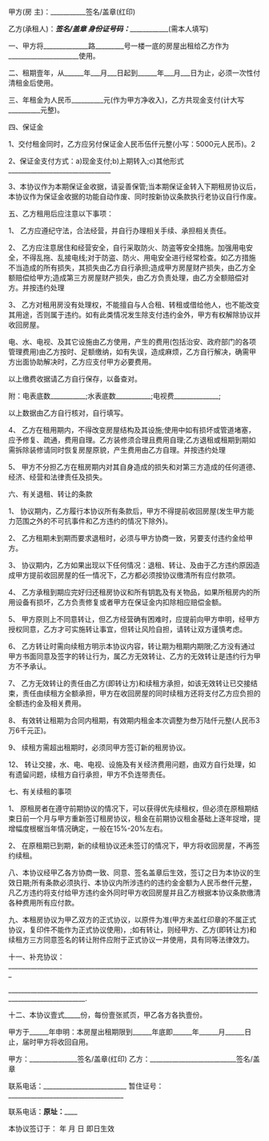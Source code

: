 
 


甲方(房 主)：___________签名/盖章(红印)


乙方(承租人)：___________签名/盖章 身份证号码：_______________________(需本人填写)


一、甲方将______________路_________号一楼一底的房屋出租给乙方作为______________________使用。


二、租期壹年，从______年___月___日起到______年___月___日为止，必须一次性付清租金后使用。


三、年租金为人民币__________元(作为甲方净收入)，乙方共现金支付(计大写__________元整)。


四、保证金


1、交付租金同时，乙方应另付保证金人民币伍仟元整(小写：5000元人民币)。2


2、保证金支付方式：a)现金支付;b)上期转入;c)其他形式________________________________


3、本协议作为本期保证金收据，请妥善保管;当本期保证金转入下期租房协议后，本协议作为保证金收据的功能自动作废、同时按新协议条款执行老协议自行作废。


五、乙方租用后应注意以下事项：


1、 乙方应遵纪守法，合法经营，并自行办理相关手续、承担相关责任。


2、 乙方应注意居住和经营安全，自行采取防火、防盗等安全措施。加强用电安全，不得乱拖、乱接电线;对于防盗、防火、用电安全进行经常检查。如乙方措施不当造成的所有损失，其损失由乙方自行承担;造成甲方房屋财产损失，由乙方全额赔偿给甲方;造成第三方房屋财产损失，由乙方负责处理，由乙方全额赔偿对方。并按违约处理


3、 乙方对租用房没有处理权，不能擅自与人合租、转租或借给他人，也不能改变其用途，否则属于违约。如有此类情况发生除支付违约金外，甲方有权解除协议并收回房屋。


电、水、电视、及其它设施由乙方使用，产生的费用(包括治安、政府部门的各项管理费用)由乙方按时、足额缴纳，如有失误，造成麻烦，乙方自行解决，确需甲方出面协助解决时，乙方应支付甲方必要费用。


以上缴费收据请乙方自行保存，以备查对。


附：电表底数___________;水表底数___________;电视费______________;


以上数据由乙方自行核对，自行填写。


4、 乙方在租用期内，不得改变房屋结构及其设施;使用中如有损坏或管道堵塞，应予修复、疏通，费用自理。乙方装修须合理且费用自理;乙方退租或租期到期如需拆除装修请同时恢复房屋原貌，产生费用由乙方自理。并按违约处理


5、 甲方不分担乙方在租房期内对其自身造成的损失和对第三方造成的任何道德、经济、经营和法律责任及损失。


六、有关退租、转让的条款


1、 协议期内，乙方履行本协议所有条款后，甲方不得提前收回房屋(发生甲方能力范围之外的不可抗事件和乙方违约的情况下除外)。


2、 乙方租期未到期而要求退租时，必须与甲方协商一致，另要支付违约金给甲方。


3、 协议期内，乙方如果出现以下任何情况：退租、转让、及由于乙方违约原因造成甲方提前收回房屋的任一情况下，乙方都必须按协议缴清所有应付款项。


4、 乙方承租到期应完好归还租房协议和所有钥匙及有关物品，如果所租房内的所用设备有损坏，乙方负责修复或者甲方在保证金内扣除相应赔偿金额。


5、 甲方原则上不同意转让，但乙方经营确有困难时，应提前向甲方申明，经甲方授权同意，乙方才可实施转让事宜，但转让风险自担，请转让双方谨慎考虑。


6、 乙方转让时需向续租方明示本协议内容，转让期为租期内期限;乙方没有通过甲方书面同意及签字的转让行为，属乙方无效转让、乙方的无效转让是违约行为甲方不予承认。


7、 乙方无效转让的责任由乙方(即转让方)和续租方承担，如该无效转让已交接结束，责任由续租方全额承担，甲方在收回房屋的同时续租方还将支付乙方应负担的全额违约金及相关费用。


8、 有效转让租期为合同内租期，有效期内租金本次调整为叁万陆仟元整(人民币3万6千元正)。


9、 续租方需超出租期时，必须同甲方签订新的租房协议。


12、 转让交接，水、电、电视、设施及有关经济费用问题，由双方自行处理，如有遗留问题，续租方自行承担，甲方不负连带责任。


七、有关续租的事项


1、 原租房者在遵守前期协议的情况下，可以获得优先续租权，但必须在原租期结束日前一个月与甲方重新签订租房协议，租金在前期协议租金基础上逐年捉增，提增幅度根椐当年情况确定，一般在15%-20%左右。


2、 在原租期已到期，新的续租协议还未签订的情况下，甲方将收回房屋，不再签约续租。


八、本协议经甲乙各方协商一致、同意、签名盖章后生效，签订之日为本协议的生效日期;所有条款必须执行、本协议内所涉违约的违约金金额为人民币叁仟元整，凡乙方违约将支付给甲方违约金外同时甲方收回房屋并且乙方根据本协议条款缴清各种费用所有应付款。


九、本租房协议为甲乙双方的正式协议，以原件为准(甲方未盖红印章的不属正式协议，复印件不能作为正式协议使用)，;如有转让，则经甲方、乙方(即转让方)和续租方三方同意签名的转让附件应附于正式协议一并使用，具有同等法律效力。


十一、补充协议：_______________________________________________________________________________


______________________________________________________________________________________________________.


十二、本协议壹式_____份，每份壹张贰页，甲乙各方各执壹份。


甲方于______年申明：本房屋出租期限到______年底即______年______月______日止，届时甲方将收回自用。


甲方：_______________签名/盖章(红印) 乙方：___________________________签名/盖章


联系电话：__________________________ 暂住证号：____________________________________


联系电话：____________________________________原址：________________________________________


本协议签订于： 年 月 日 即日生效
 


 

 
 
 
 
 
  


  
 

  


  


  
 
 
 
 

